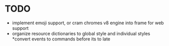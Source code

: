 ﻿# TODO
* implement emoji support, or cram chromes v8 engine into frame for web support
* organize resource dictionaries to global style and individual styles
*convert events to commands before its to late
